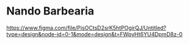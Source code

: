 # Nando Barbearia

https://www.figma.com/file/PisOCtsD2srK5htPOgirQJ/Untitled?type=design&node-id=0-1&mode=design&t=FWpyHt6YU4DpmD8z-0 
